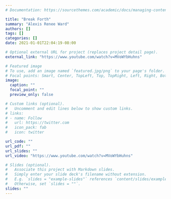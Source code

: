 ```yaml
---
# Documentation: https://sourcethemes.com/academic/docs/managing-content/

title: "Break Forth"
summary: "Alexis Renee Ward"
authors: []
tags: []
categories: []
date: 2021-01-01T22:04:19-08:00

# Optional external URL for project (replaces project detail page).
external_link: "https://www.youtube.com/watch?v=MVoWYbHuhns"

# Featured image
# To use, add an image named `featured.jpg/png` to your page's folder.
# Focal points: Smart, Center, TopLeft, Top, TopRight, Left, Right, BottomLeft, Bottom, BottomRight.
image:
  caption: ""
  focal_point: ""
  preview_only: false

# Custom links (optional).
#   Uncomment and edit lines below to show custom links.
# links:
# - name: Follow
#   url: https://twitter.com
#   icon_pack: fab
#   icon: twitter

url_code: ""
url_pdf: ""
url_slides: ""
url_video: "https://www.youtube.com/watch?v=MVoWYbHuhns"

# Slides (optional).
#   Associate this project with Markdown slides.
#   Simply enter your slide deck's filename without extension.
#   E.g. `slides = "example-slides"` references `content/slides/example-slides.md`.
#   Otherwise, set `slides = ""`.
slides: ""
---
```

